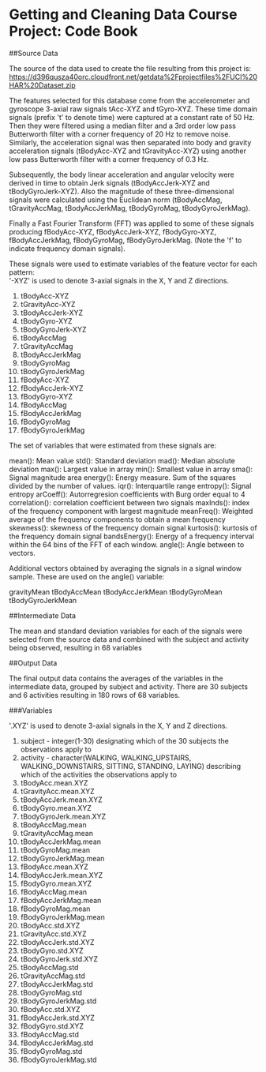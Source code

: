 Getting and Cleaning Data Course Project: Code Book
===================================================

##Source Data

The source of the data used to create the file resulting from this project is: 
            https://d396qusza40orc.cloudfront.net/getdata%2Fprojectfiles%2FUCI%20HAR%20Dataset.zip 
            
The features selected for this database come from the accelerometer and gyroscope 3-axial raw signals tAcc-XYZ and tGyro-XYZ. These time domain signals (prefix 't' to denote time) were captured at a constant rate of 50 Hz. Then they were filtered using a median filter and a 3rd order low pass Butterworth filter with a corner frequency of 20 Hz to remove noise. Similarly, the acceleration signal was then separated into body and gravity acceleration signals (tBodyAcc-XYZ and tGravityAcc-XYZ) using another low pass Butterworth filter with a corner frequency of 0.3 Hz. 

Subsequently, the body linear acceleration and angular velocity were derived in time to obtain Jerk signals (tBodyAccJerk-XYZ and tBodyGyroJerk-XYZ). Also the magnitude of these three-dimensional signals were calculated using the Euclidean norm (tBodyAccMag, tGravityAccMag, tBodyAccJerkMag, tBodyGyroMag, tBodyGyroJerkMag). 

Finally a Fast Fourier Transform (FFT) was applied to some of these signals producing fBodyAcc-XYZ, fBodyAccJerk-XYZ, fBodyGyro-XYZ, fBodyAccJerkMag, fBodyGyroMag, fBodyGyroJerkMag. (Note the 'f' to indicate frequency domain signals). 

These signals were used to estimate variables of the feature vector for each pattern:  
'-XYZ' is used to denote 3-axial signals in the X, Y and Z directions.

1. tBodyAcc-XYZ
2. tGravityAcc-XYZ
3. tBodyAccJerk-XYZ
4. tBodyGyro-XYZ
5. tBodyGyroJerk-XYZ
6. tBodyAccMag
7. tGravityAccMag
8. tBodyAccJerkMag
9. tBodyGyroMag
10. tBodyGyroJerkMag
11. fBodyAcc-XYZ
12. fBodyAccJerk-XYZ
13. fBodyGyro-XYZ
14. fBodyAccMag
15. fBodyAccJerkMag
16. fBodyGyroMag
17. fBodyGyroJerkMag

The set of variables that were estimated from these signals are: 

mean(): Mean value
std(): Standard deviation
mad(): Median absolute deviation
max(): Largest value in array
min(): Smallest value in array
sma(): Signal magnitude area
energy(): Energy measure. Sum of the squares divided by the number of values. 
iqr(): Interquartile range 
entropy(): Signal entropy
arCoeff(): Autorregresion coefficients with Burg order equal to 4
correlation(): correlation coefficient between two signals
maxInds(): index of the frequency component with largest magnitude
meanFreq(): Weighted average of the frequency components to obtain a mean frequency
skewness(): skewness of the frequency domain signal 
kurtosis(): kurtosis of the frequency domain signal 
bandsEnergy(): Energy of a frequency interval within the 64 bins of the FFT of each window.
angle(): Angle between to vectors.

Additional vectors obtained by averaging the signals in a signal window sample. These are used on the angle() variable:

gravityMean
tBodyAccMean
tBodyAccJerkMean
tBodyGyroMean
tBodyGyroJerkMean

##Intermediate Data

The mean and standard deviation variables for each of the signals were selected from the source data and combined with the subject and activity being observed, resulting in 68 variables

##Output Data

The final output data contains the averages of the variables in the intermediate data, grouped by subject and activity. There are 30 subjects and 6 activities resulting in 180 rows of 68 variables.

###Variables

'.XYZ' is used to denote 3-axial signals in the X, Y and Z directions.

1. subject - integer(1-30) designating which of the 30 subjects the observations apply to
2. activity - character(WALKING, WALKING_UPSTAIRS, WALKING_DOWNSTAIRS, SITTING, STANDING, LAYING) describing which of the activities the observations apply to
3. tBodyAcc.mean.XYZ
4. tGravityAcc.mean.XYZ
5. tBodyAccJerk.mean.XYZ
6. tBodyGyro.mean.XYZ
7. tBodyGyroJerk.mean.XYZ
8. tBodyAccMag.mean
9. tGravityAccMag.mean
10. tBodyAccJerkMag.mean
11. tBodyGyroMag.mean
12. tBodyGyroJerkMag.mean
13. fBodyAcc.mean.XYZ
14. fBodyAccJerk.mean.XYZ
15. fBodyGyro.mean.XYZ
16. fBodyAccMag.mean
17. fBodyAccJerkMag.mean
18. fBodyGyroMag.mean
19. fBodyGyroJerkMag.mean
20. tBodyAcc.std.XYZ
21. tGravityAcc.std.XYZ
22. tBodyAccJerk.std.XYZ
23. tBodyGyro.std.XYZ
24. tBodyGyroJerk.std.XYZ
25. tBodyAccMag.std
26. tGravityAccMag.std
27. tBodyAccJerkMag.std
28. tBodyGyroMag.std
29. tBodyGyroJerkMag.std
30. fBodyAcc.std.XYZ
31. fBodyAccJerk.std.XYZ
32. fBodyGyro.std.XYZ
33. fBodyAccMag.std
34. fBodyAccJerkMag.std
35. fBodyGyroMag.std
36. fBodyGyroJerkMag.std



